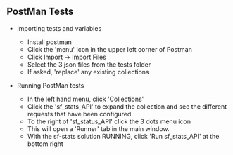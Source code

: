 PostMan Tests
--

- Importing tests and variables
  - Install postman
  - Click the 'menu' icon in the upper left corner of Postman
  - Click Import -> Import Files
  - Select the 3 json files from the tests folder
  - If asked, 'replace' any existing collections

- Running PostMan tests
  - In the left hand menu, click 'Collections'
  - Click the 'sf_stats_API' to expand the collection and see the different requests that have been configured
  - To the right of 'sf_status_API' click the 3 dots menu icon
  - This will open a 'Runner' tab in the main window.
  - With the sf-stats solution RUNNING, click 'Run sf_stats_API' at the bottom right 